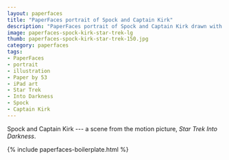 ```yaml
---
layout: paperfaces
title: "PaperFaces portrait of Spock and Captain Kirk"
description: "PaperFaces portrait of Spock and Captain Kirk drawn with Paper by 53 on an iPad."
image: paperfaces-spock-kirk-star-trek-lg
thumb: paperfaces-spock-kirk-star-trek-150.jpg
category: paperfaces
tags: 
- PaperFaces
- portrait
- illustration
- Paper by 53
- iPad art
- Star Trek
- Into Darkness
- Spock
- Captain Kirk
---
```


Spock and Captain Kirk --- a scene from the motion picture, *Star Trek Into Darkness*.

{% include paperfaces-boilerplate.html %}